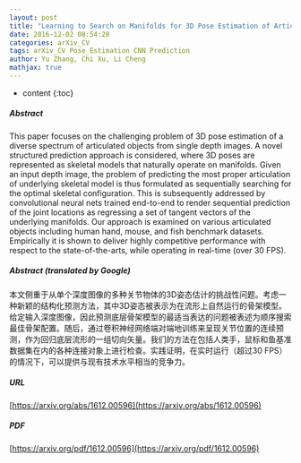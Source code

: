 ```yaml
---
layout: post
title: "Learning to Search on Manifolds for 3D Pose Estimation of Articulated Objects"
date: 2016-12-02 08:54:28
categories: arXiv_CV
tags: arXiv_CV Pose_Estimation CNN Prediction
author: Yu Zhang, Chi Xu, Li Cheng
mathjax: true
---
```


* content
{:toc}

##### Abstract
This paper focuses on the challenging problem of 3D pose estimation of a diverse spectrum of articulated objects from single depth images. A novel structured prediction approach is considered, where 3D poses are represented as skeletal models that naturally operate on manifolds. Given an input depth image, the problem of predicting the most proper articulation of underlying skeletal model is thus formulated as sequentially searching for the optimal skeletal configuration. This is subsequently addressed by convolutional neural nets trained end-to-end to render sequential prediction of the joint locations as regressing a set of tangent vectors of the underlying manifolds. Our approach is examined on various articulated objects including human hand, mouse, and fish benchmark datasets. Empirically it is shown to deliver highly competitive performance with respect to the state-of-the-arts, while operating in real-time (over 30 FPS).

##### Abstract (translated by Google)
本文侧重于从单个深度图像的多种关节物体的3D姿态估计的挑战性问题。考虑一种新颖的结构化预测方法，其中3D姿态被表示为在流形上自然运行的骨架模型。给定输入深度图像，因此预测底层骨架模型的最适当表达的问题被表述为顺序搜索最佳骨架配置。随后，通过卷积神经网络端对端地训练来呈现关节位置的连续预测，作为回归底层流形的一组切向矢量。我们的方法在包括人类手，鼠标和鱼基准数据集在内的各种连接对象上进行检查。实践证明，在实时运行（超过30 FPS）的情况下，可以提供与现有技术水平相当的竞争力。

##### URL
[https://arxiv.org/abs/1612.00596](https://arxiv.org/abs/1612.00596)

##### PDF
[https://arxiv.org/pdf/1612.00596](https://arxiv.org/pdf/1612.00596)


